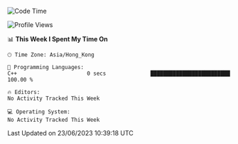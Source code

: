 <!--START_SECTION:waka-->
![Code Time](http://img.shields.io/badge/Code%20Time-58%20hrs%2049%20mins-blue)

![Profile Views](http://img.shields.io/badge/Profile%20Views-0-blue)

📊 **This Week I Spent My Time On** 

```text
🕑︎ Time Zone: Asia/Hong_Kong

💬 Programming Languages: 
C++                      0 secs              █████████████████████████   100.00 % 

🔥 Editors: 
No Activity Tracked This Week

💻 Operating System: 
No Activity Tracked This Week
```


 Last Updated on 23/06/2023 10:39:18 UTC
<!--END_SECTION:waka-->
